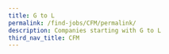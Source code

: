 ```yaml
---
title: G to L
permalink: /find-jobs/CFM/permalink/
description: Companies starting with G to L
third_nav_title: CFM
---
```

